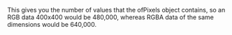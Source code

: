 This gives you the number of values that the ofPixels object contains, so an RGB data 400x400 would be 480,000, whereas RGBA data of the same dimensions would be 640,000.
